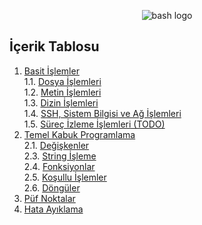 
<p align="center">
  <img src="https://cloud.githubusercontent.com/assets/2059754/24601246/753a7f36-1858-11e7-9d6b-7a0e64fb27f7.png" alt="bash logo"/>
</p>

## İçerik Tablosu
  1. [Basit İşlemler](#1-basic-operations)  
    1.1. [Dosya İşlemleri](#11-file-operations)  
    1.2. [Metin İşlemleri](#12-text-operations)  
    1.3. [Dizin İşlemleri](#13-directory-operations)  
    1.4. [SSH, Sistem Bilgisi ve Ağ İşlemleri](#14-ssh-system-info--network-operations)  
    1.5. [Süreç İzleme İşlemleri (TODO)](#15-process-monitoring-operations)
  2. [Temel Kabuk Programlama](#2-basic-shell-programming)  
    2.1. [Değişkenler](#21-variables)  
    2.3. [String İşleme](#22-string-substitution)  
    2.4. [Fonksiyonlar](#23-functions)  
    2.5. [Koşullu İşlemler](#24-conditionals)  
    2.6. [Döngüler](#25-loops)  
  3. [Püf Noktalar](#3-tricks)  
  4. [Hata Ayıklama](#4-debugging)  
  

